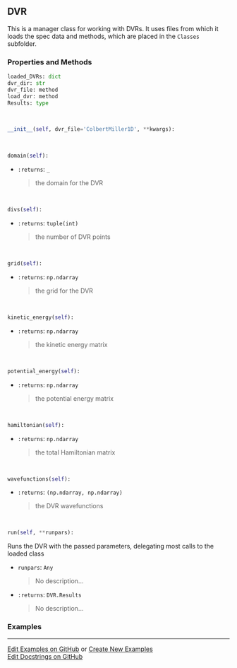 ## <a id="Psience.DVR.DVR.DVR">DVR</a>
This is a manager class for working with DVRs.
It uses files from which it loads the spec data and methods, which are placed in the `Classes` subfolder.

### Properties and Methods
```python
loaded_DVRs: dict
dvr_dir: str
dvr_file: method
load_dvr: method
Results: type
```
<a id="Psience.DVR.DVR.DVR.__init__" class="docs-object-method">&nbsp;</a>
```python
__init__(self, dvr_file='ColbertMiller1D', **kwargs): 
```

<a id="Psience.DVR.DVR.DVR.domain" class="docs-object-method">&nbsp;</a>
```python
domain(self): 
```

- `:returns`: `_`
    >the domain for the DVR

<a id="Psience.DVR.DVR.DVR.divs" class="docs-object-method">&nbsp;</a>
```python
divs(self): 
```

- `:returns`: `tuple(int)`
    >the number of DVR points

<a id="Psience.DVR.DVR.DVR.grid" class="docs-object-method">&nbsp;</a>
```python
grid(self): 
```

- `:returns`: `np.ndarray`
    >the grid for the DVR

<a id="Psience.DVR.DVR.DVR.kinetic_energy" class="docs-object-method">&nbsp;</a>
```python
kinetic_energy(self): 
```

- `:returns`: `np.ndarray`
    >the kinetic energy matrix

<a id="Psience.DVR.DVR.DVR.potential_energy" class="docs-object-method">&nbsp;</a>
```python
potential_energy(self): 
```

- `:returns`: `np.ndarray`
    >the potential energy matrix

<a id="Psience.DVR.DVR.DVR.hamiltonian" class="docs-object-method">&nbsp;</a>
```python
hamiltonian(self): 
```

- `:returns`: `np.ndarray`
    >the total Hamiltonian matrix

<a id="Psience.DVR.DVR.DVR.wavefunctions" class="docs-object-method">&nbsp;</a>
```python
wavefunctions(self): 
```

- `:returns`: `(np.ndarray, np.ndarray)`
    >the DVR wavefunctions

<a id="Psience.DVR.DVR.DVR.run" class="docs-object-method">&nbsp;</a>
```python
run(self, **runpars): 
```
Runs the DVR with the passed parameters, delegating most calls to the loaded class
- `runpars`: `Any`
    >No description...
- `:returns`: `DVR.Results`
    >No description...

### Examples


___

[Edit Examples on GitHub](https://github.com/McCoyGroup/References/edit/gh-pages/Documentation/examples/Psience/DVR/DVR/DVR.md) or 
[Create New Examples](https://github.com/McCoyGroup/References/new/gh-pages/?filename=Documentation/examples/Psience/DVR/DVR/DVR.md) <br/>
[Edit Docstrings on GitHub](https://github.com/McCoyGroup/Psience/edit/master/DVR/DVR.py?message=Update%20Docs)